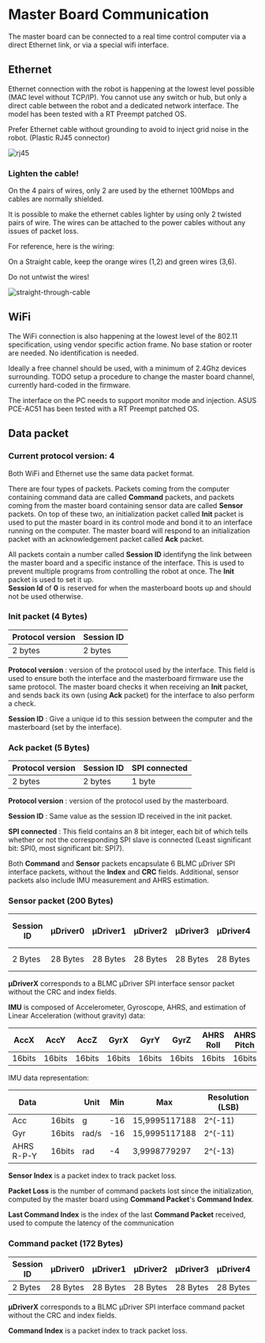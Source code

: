 # Master Board Communication

The master board can be connected to a real time control computer via a direct Ethernet link, or via a special wifi interface.

Ethernet
--------
Ethernet connection with the robot is happening at the lowest level possible (MAC level without TCP/IP). You cannot use any switch or hub, but only a direct cable between the robot and a dedicated network interface. The model has been tested with a RT Preempt patched OS.

Prefer Ethernet cable without grounding to avoid to inject grid noise in the robot. (Plastic RJ45 connector)

![rj45](../images/rj45_no_gnd.png)

### Lighten the cable!

On the 4 pairs of wires, only 2 are used by the ethernet 100Mbps and cables are normally shielded.

It is possible to make the ethernet cables lighter by using only 2 twisted pairs of wire. The wires can be attached to the power cables without any issues of packet loss.

For reference, here is the wiring:

On a Straight cable, keep the orange wires (1,2) and green wires (3,6).

Do not untwist the wires!

![straight-through-cable](https://www.fs.com/images/ckfinder/ftp_images/tutorial/straight-through-cable.png)


WiFi
----
The WiFi connection is also happening at the lowest level of the 802.11 specification, using vendor specific action frame. No base station or rooter are needed. No identification is needed.

Ideally a free channel should be used, with a minimum of 2.4Ghz devices surrounding. TODO setup a procedure to change the master board channel, currently hard-coded in the firmware.

The interface on the PC needs to support monitor mode and injection. ASUS PCE-AC51 has been tested with a RT Preempt patched OS.


Data packet
-----------

### Current protocol version: **4**

Both WiFi and Ethernet use the same data packet format.

There are four types of packets. Packets coming from the computer containing command data are called **Command** packets, and packets coming from the master board containing sensor data are called **Sensor** packets. On top of these two, an initialization packet called **Init** packet is used to put the master board in its control mode and bond it to an interface running on the computer. The master board will respond to an initialization packet with an acknowledgement packet called **Ack** packet. 

All packets contain a number called **Session ID** identifyng the link between the master board and a specific instance of the interface. This is used to prevent multiple programs from controlling the robot at once. The **Init** packet is used to set it up.  
**Session Id** of **0** is reserved for when the masterboard boots up and should not be used otherwise.

### Init packet (4 Bytes)
Protocol version | Session ID |
--- | ---
2 bytes | 2 bytes

**Protocol version** : version of the protocol used by the interface. This field is used to ensure both the interface and the masterboard firmware use the same protocol. The master board checks it when receiving an **Init** packet, and sends back its own (using **Ack** packet) for the interface to also perform a check.

**Session ID** : Give a unique id to this session between the computer and the masterboard (set by the interface).

### Ack packet (5 Bytes)
Protocol version | Session ID | SPI connected
--- | --- | --- 
2 bytes | 2 bytes | 1 byte

**Protocol version** : version of the protocol used by the masterboard.

**Session ID** : Same value as the session ID received in the init packet.

**SPI connected** : This field contains an 8 bit integer, each bit of which tells whether or not the corresponding SPI slave is connected (Least significant bit: SPI0, most significant bit: SPI7).

Both **Command** and **Sensor** packets encapsulate 6 BLMC µDriver SPI interface packets,  without the **Index** and **CRC** fields. Additional, sensor packets also include IMU measurement and AHRS estimation.

### Sensor packet (200 Bytes)
Session ID | µDriver0 | µDriver1 | µDriver2 | µDriver3 | µDriver4 | µDriver5 | IMU | Sensor Index | Packet Loss | Last Command Index
--- | --- | --- | --- | --- | --- | --- | --- | --- | --- | ---
2 Bytes | 28 Bytes | 28 Bytes | 28 Bytes | 28 Bytes | 28 Bytes | 28 Bytes | 24 Bytes | 2 Bytes | 2 Bytes | 2 Bytes
 
**µDriverX** corresponds to a BLMC µDriver SPI interface sensor packet without the CRC and index fields.

**IMU** is composed of Accelerometer, Gyroscope, AHRS, and estimation of Linear Acceleration (without gravity) data:

AccX | AccY | AccZ | GyrX | GyrY | GyrZ | AHRS Roll | AHRS Pitch | AHRS Yaw | LinAccX | LinAccY | LinAccZ
--- | --- | --- | --- | --- | --- | --- | --- | --- | --- | --- | ---
16bits | 16bits | 16bits | 16bits | 16bits | 16bits	| 16bits | 16bits | 16bits | 16bits	| 16bits | 16bits |

IMU data representation:

Data | | Unit | Min | Max | Resolution (LSB) 
--- | --- | --- | --- | --- | --- 
Acc | 16bits | g | -16 | 15,9995117188 | 2^(-11)	
Gyr | 16bits | rad/s | -16 | 15,9995117188 | 2^(-11)	
AHRS R-P-Y | 16bits | rad | -4 | 3,9998779297 | 2^(-13)

**Sensor Index** is a packet index to track packet loss.

**Packet Loss** is the number of command packets lost since the initialization, computed by the master board using **Command Packet**'s **Command Index**.

**Last Command Index** is the index of the last **Command Packet** received, used to compute the latency of the communication

### Command packet (172 Bytes)
Session ID | µDriver0 | µDriver1 | µDriver2 | µDriver3 | µDriver4 | µDriver5 | Command Index
--- | --- | --- | --- | --- | --- | --- | --- 
2 Bytes | 28 Bytes | 28 Bytes | 28 Bytes | 28 Bytes | 28 Bytes | 28 Bytes | 2 Bytes

**µDriverX** corresponds to a BLMC µDriver SPI interface command packet without the CRC and index fields.

**Command Index** is a packet index to track packet loss.
